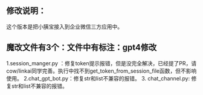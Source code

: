 
## 修改说明：
这个版本是把小胰宝接入到企业微信三方应用中。

## 魔改文件有3个：文件中有标注：gpt4修改
1.session_manger.py ：修复token提示报错，但是没完全解决，已经提了PR，请cow/linkai同学完善。执行中找不到get_token_from_session_file函数，但不影响使用。
2.chat_gpt_bot.py：修复str和list不兼容的报错。
3. chat_channel.py: 修复str和list不兼容的报错。